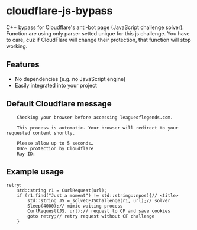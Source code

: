 # cloudflare-js-bypass
C++ bypass for Cloudflare's anti-bot page (JavaScript challenge solver). 
Function are using only parser setted unique for this js challenge.
You have to care, cuz if CloudFlare will change their protection, that function will stop working.

## Features
- No dependencies (e.g. no JavaScript engine)
- Easily integrated into your project

## Default Cloudflare message
```
	Checking your browser before accessing leagueoflegends.com.
	
	This process is automatic. Your browser will redirect to your requested content shortly.
	
	Please allow up to 5 seconds…
	DDoS protection by Cloudflare
	Ray ID: 
```

## Example usage
```
retry:
	std::string r1 = CurlRequest(url);
	if (r1.find("Just a moment") != std::string::npos){// <title>
		std::string JS = solveCFJSChallenge(r1, url);// solver
		Sleep(4000);// mimic waiting process
		CurlRequest(JS, url);// request to CF and save cookies
		goto retry;// retry request without CF challenge
	}
```